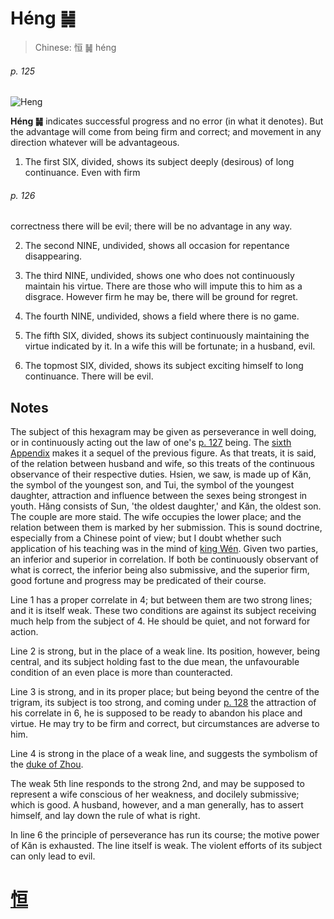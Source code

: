 # Héng ䷟

> Chinese: 恒 ䷟ héng

###### p. 125

![Heng](https://88o.io/wp-content/uploads/2018/09/32-e68192heng.jpg)

**Héng ䷟** indicates successful progress and no error (in what it denotes). But the advantage will come from being firm and correct; and movement in any direction whatever will be advantageous.

1. The first SIX, divided, shows its subject deeply (desirous) of long continuance. Even with firm

###### p. 126

correctness there will be evil; there will be no advantage in any way.

2. The second NINE, undivided, shows all occasion for repentance disappearing.

3. The third NINE, undivided, shows one who does not continuously maintain his virtue. There are those who will impute this to him as a disgrace. However firm he may be, there will be ground for regret.

4. The fourth NINE, undivided, shows a field where there is no game.

5. The fifth SIX, divided, shows its subject continuously maintaining the virtue indicated by it. In a wife this will be fortunate; in a husband, evil.

6. The topmost SIX, divided, shows its subject exciting himself to long continuance. There will be evil.

## Notes

The subject of this hexagram may be given as perseverance in well doing, or in continuously acting out the law of one's [p. 127](e981afdun.md#p-127) being.
The [sixth Appendix](appendix06s1.md) makes it a sequel of the previous figure. As that treats, it is said, of the relation between husband and wife, so this treats of the continuous observance of their respective duties.
Hsien, we saw, is made up of Kăn, the symbol of the youngest son, and Tui, the symbol of the youngest daughter, attraction and influence between the sexes being strongest in youth.
Hăng consists of Sun, 'the oldest daughter,' and Kăn, the oldest son. The couple are more staid. The wife occupies the lower place; and the relation between them is marked by her submission.
This is sound doctrine, especially from a Chinese point of view; but I doubt whether such application of his teaching was in the mind of [king Wén](https://en.wikipedia.org/wiki/King_Wen_of_Zhou). Given two parties, an inferior and superior in correlation.
If both be continuously observant of what is correct, the inferior being also submissive, and the superior firm, good fortune and progress may be predicated of their course.

Line 1 has a proper correlate in 4; but between them are two strong lines; and it is itself weak. These two conditions are against its subject receiving much help from the subject of 4. He should be quiet, and not forward for action.

Line 2 is strong, but in the place of a weak line. Its position, however, being central, and its subject holding fast to the due mean, the unfavourable condition of an even place is more than counteracted.

Line 3 is strong, and in its proper place; but being beyond the centre of the trigram, its subject is too strong, and coming under [p. 128](e981afdun.md#p-128) the attraction of his correlate in 6, he is supposed to be ready to abandon his place and virtue.
He may try to be firm and correct, but circumstances are adverse to him.

Line 4 is strong in the place of a weak line, and suggests the symbolism of the [duke of Zhou](https://en.wikipedia.org/wiki/Duke_of_Zhou).

The weak 5th line responds to the strong 2nd, and may be supposed to represent a wife conscious of her weakness, and docilely submissive; which is good.
A husband, however, and a man generally, has to assert himself, and lay down the rule of what is right.

In line 6 the principle of perseverance has run its course; the motive power of Kăn is exhausted. The line itself is weak. The violent efforts of its subject can only lead to evil.

# [恒](e68192heng_cn.md)
